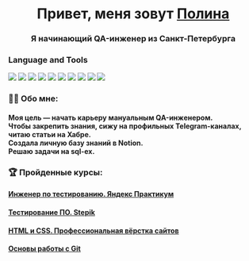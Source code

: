 <h1 align="center">Привет, меня зовут <a href="https://spb.hh.ru/resume/699f608aff0ce47b2c0039ed1f386649793047" target="_blank">Полина</a></h1>
<h3 align="center">Я начинающий QA-инженер из Санкт-Петербурга</h3>


### Language and Tools
<img src="https://img.shields.io/badge/Jira-090909?style=for-the-badge&logo=Jira&logoColor=136be1"/> <img src="https://img.shields.io/badge/Postman-090909?style=for-the-badge&logo=Postman&logoColor=f76935"/> 
<img src="https://img.shields.io/badge/Swagger-090909?style=for-the-badge&logo=Swagger&logoColor=7ede2b"/> <img src="https://img.shields.io/badge/Github-090909?style=for-the-badge&logo=Github&logoColor=8cc4d7"/> 
<img src="https://img.shields.io/badge/HTML5-090909?style=for-the-badge&logo=HTML5"/> 
<img src="https://img.shields.io/badge/css3-090909?style=for-the-badge&logo=css3&logoColor=#1572B6"/> 
<img src="https://img.shields.io/badge/MySQL-090909?style=for-the-badge&logo=MySQL&logoColor=00618a"/>
<img src="https://img.shields.io/badge/DevTools-090909?style=for-the-badge&logo=googlechrome&logoColor=66459B"/>
<img src="https://img.shields.io/badge/Charles-090909?style=for-the-badge&logo=Charles"/>
<img src="https://img.shields.io/badge/Git-090909?style=for-the-badge&logo=Git"/>

### 👨‍💻 Обо мне: 
<h4 align="left">Моя цель — начать карьеру мануальным QA-инженером.<br> 
Чтобы закрепить знания, сижу на профильных Telegram-каналах, читаю статьи на Хабре.<br> Создала личную базу знаний в Notion.<br> Решаю задачи на sql-ex.</h4>

### 🏆 Пройденные курсы:
<h4 align="left"> <a href="#" target="_blank">Инженер по тестированию. Яндекс Практикум</a></h4>
<h4 align="left"> <a href="#" target="_blank">Тестирование ПО. Stepik</a></h4>
<h4 align="left"> <a href="#" target="_blank">HTML и CSS. Профессиональная вёрстка сайтов</a></h4>
<h4 align="left"> <a href="#" target="_blank">Основы работы с Git</a></h4>
